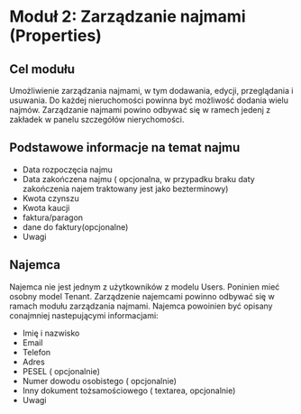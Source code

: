 # Moduł 2: Zarządzanie najmami (Properties)

## Cel modułu
Umożliwienie zarządzania najmami, w tym dodawania, edycji, przeglądania i usuwania. Do każdej nieruchomości powinna być możliwość dodania wielu najmów. Zarządzanie najmami powino odbywać się w ramech jedenj z zakładek w panelu szczegółów nierychomości. 

## Podstawowe informacje na temat najmu
*   Data rozpoczęcia najmu
*   Data zakończena najmu ( opcjonalna, w przypadku braku daty zakończenia najem traktowany jest jako bezterminowy)
*   Kwota czynszu
*   Kwota kaucji
*   faktura/paragon
*   dane do faktury(opcjonalne)
*   Uwagi
  


## Najemca
Najemca nie jest jednym z użytkowników z modelu Users. Poninien mieć osobny model Tenant. Zarządzenie najemcami powinno odbywać się w ramach modułu zarządzania najmami. Najemca powoinien być opisany conajmniej nastepującymi informacjami:
*   Imię i nazwisko
*   Email
*   Telefon
*   Adres
*   PESEL ( opcjonalnie)
*   Numer dowodu osobistego ( opcjonalnie)
*   Inny dokument tożsamościowego ( textarea, opcjonalnie)
*   Uwagi


  




